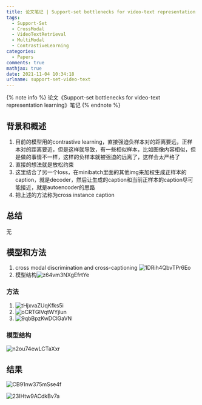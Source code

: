 ```yaml
---
title: 论文笔记 | Support-set bottlenecks for video-text representation learning
tags:
  - Support-Set
  - CrossModal
  - VideoTextRetrieval
  - MultiModal
  - ContrastiveLearning
categories:
  - Papers
comments: true
mathjax: true
date: 2021-11-04 10:34:18
urlname: support-set-video-text
---
```


<meta name="referrer" content="no-referrer" />

{% note info %}
论文《Support-set bottlenecks for video-text representation learning》笔记
{% endnote %}
<!--more-->
## 背景和概述

1. 目前的模型用的contrastive learning，直接强迫负样本对的距离要远，正样本对的距离要近，但是这样就导致，有一些相似样本，比如图像内容相似，但是做的事情不一样，这样的负样本就被强迫的远离了，这样会太严格了
2. 直接的想法就是放松约束
3. 这里结合了另一个loss，在minibatch里面的其他img来加权生成正样本的caption，就是decoder，然后让生成的caption和当前正样本的caption尽可能接近，就是autoencoder的思路
4. 把上述的方法称为cross instance caption

## 总结

无

## 模型和方法

1. cross modal discrimination and cross-captioning ![1DRih4QbvTPr6Eo](https://i.loli.net/2021/11/04/1DRih4QbvTPr6Eo.png)
2. 模型结构![z64vm3NXgEfrtYe](https://i.loli.net/2021/11/04/z64vm3NXgEfrtYe.png)

### 方法

1. ![tHjxvaZUqKfks5i](https://i.loli.net/2021/11/04/tHjxvaZUqKfks5i.png)
2. ![oCRTGIVqtWYjlun](https://i.loli.net/2021/11/04/oCRTGIVqtWYjlun.png)
3. ![9qbBpzKwDClGaVN](https://i.loli.net/2021/11/04/9qbBpzKwDClGaVN.png)

### 模型结构

![n2ou74ewLCTaXxr](https://i.loli.net/2021/11/04/n2ou74ewLCTaXxr.png)

## 结果

![CB91nw375mSse4f](https://i.loli.net/2021/11/04/CB91nw375mSse4f.png)

![23IHtw9ACdkBv7a](https://i.loli.net/2021/11/04/23IHtw9ACdkBv7a.png)